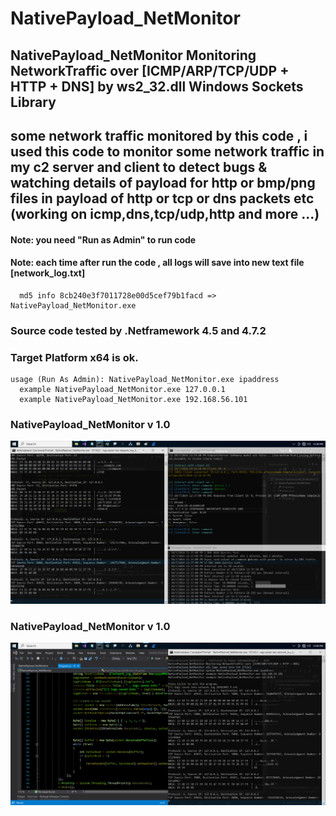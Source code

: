 # NativePayload_NetMonitor
## NativePayload_NetMonitor Monitoring NetworkTraffic over [ICMP/ARP/TCP/UDP + HTTP + DNS] by ws2_32.dll Windows Sockets Library 

## some network traffic monitored by this code , i used this code to monitor some network traffic in my c2 server and client to detect bugs & watching details of payload for http or bmp/png files in payload of http or tcp or dns packets etc (working on icmp,dns,tcp/udp,http and more ...)

#### Note: you need "Run as Admin" to run code
#### Note: each time after run the code , all logs will save into new text file [network_log.txt]


      md5 info 8cb240e3f7011728e00d5cef79b1facd => NativePayload_NetMonitor.exe

### Source code tested by .Netframework 4.5 and 4.7.2 

### Target Platform x64 is ok.

    usage (Run As Admin): NativePayload_NetMonitor.exe ipaddress
      example NativePayload_NetMonitor.exe 127.0.0.1
      example NativePayload_NetMonitor.exe 192.168.56.101


###  NativePayload_NetMonitor v 1.0
   ![](https://github.com/DamonMohammadbagher/NativePayload_NetMonitor/blob/main/netmon1.png)

###  NativePayload_NetMonitor v 1.0
   ![](https://github.com/DamonMohammadbagher/NativePayload_NetMonitor/blob/main/netmon2.png)
